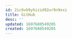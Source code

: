 ```yaml
---
id: 2ic6vb9yhizid92ur9n9xxi
title: GitHub
desc: ''
updated: 1697680549205
created: 1697680549205
---
```

